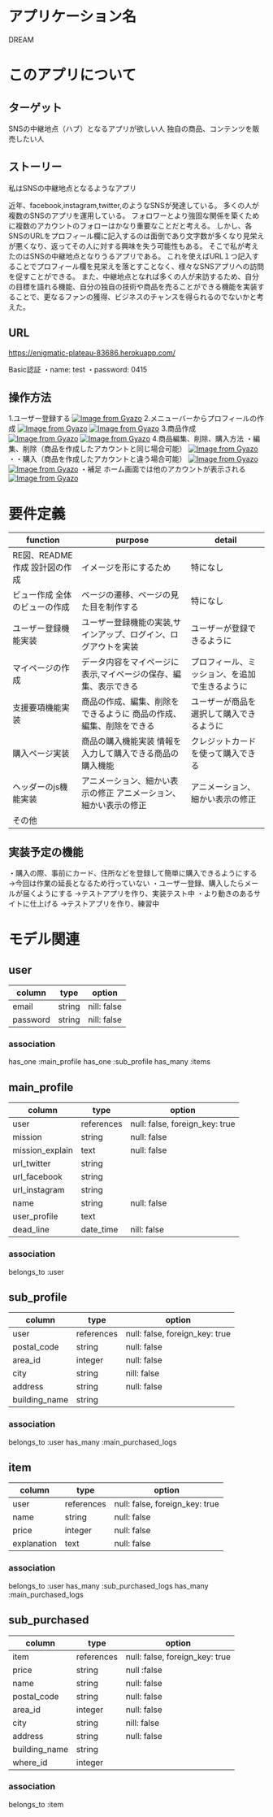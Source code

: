 # アプリケーション名
DREAM
# このアプリについて
## ターゲット
SNSの中継地点（ハブ）となるアプリが欲しい人
独自の商品、コンテンツを販売したい人

## ストーリー
私はSNSの中継地点となるようなアプリ

近年、facebook,instagram,twitter,のようなSNSが発達している。
多くの人が複数のSNSのアプリを運用している。
フォロワーとより強固な関係を築くために複数のアカウントのフォローはかなり重要なことだと考える。
しかし、各SNSのURLをプロフィール欄に記入するのは面倒であり文字数が多くなり見栄えが悪くなり、返ってその人に対する興味を失う可能性もある。
そこで私が考えたのはSNSの中継地点となりうるアプリである。
これを使えばURL１つ記入することでプロフィール欄を見栄えを落とすことなく、様々なSNSアプリへの訪問を促すことができる。
また、中継地点となれば多くの人が来訪するため、自分の目標を語れる機能、自分の独自の技術や商品を売ることができる機能を実装することで、更なるファンの獲得、ビジネスのチャンスを得られるのでないかと考えた。

## URL
https://enigmatic-plateau-83686.herokuapp.com/

 Basic認証
 ・name: test
 ・password: 0415

## 操作方法

1.ユーザー登録する
[![Image from Gyazo](https://i.gyazo.com/6d494485354a4f749b00f1815c40ac19.gif)](https://gyazo.com/6d494485354a4f749b00f1815c40ac19)
2.メニューバーからプロフィールの作成
[![Image from Gyazo](https://i.gyazo.com/9ece393a4c82a615a3eb916e22f3e5fb.gif)](https://gyazo.com/9ece393a4c82a615a3eb916e22f3e5fb)
[![Image from Gyazo](https://i.gyazo.com/3e412a23b2b7eb8ffb178de1284959b7.gif)](https://gyazo.com/3e412a23b2b7eb8ffb178de1284959b7)
3.商品作成
[![Image from Gyazo](https://i.gyazo.com/3e307f1974751c8dc803d5b79f51e9ec.gif)](https://gyazo.com/3e307f1974751c8dc803d5b79f51e9ec)
[![Image from Gyazo](https://i.gyazo.com/0646fd4baf3515743abf3fd8ecaf68d6.gif)](https://gyazo.com/0646fd4baf3515743abf3fd8ecaf68d6)
4.商品編集、削除、購入方法
・編集、削除（商品を作成したアカウントと同じ場合可能）
[![Image from Gyazo](https://i.gyazo.com/7b7cc0e769c66dd4babb3ab447113538.gif)](https://gyazo.com/7b7cc0e769c66dd4babb3ab447113538)
・・購入（商品を作成したアカウントと違う場合可能）
[![Image from Gyazo](https://i.gyazo.com/dfb6d6b8311622692c08f9d3eb8e8dbf.gif)](https://gyazo.com/dfb6d6b8311622692c08f9d3eb8e8dbf)
[![Image from Gyazo](https://i.gyazo.com/e76c2bab30761f6fa9008cce823fe2d8.gif)](https://gyazo.com/e76c2bab30761f6fa9008cce823fe2d8)
・補足
ホーム画面では他のアカウントが表示される
[![Image from Gyazo](https://i.gyazo.com/78a603440727f1cf86b216cf0cfd42d4.gif)](https://gyazo.com/78a603440727f1cf86b216cf0cfd42d4)

# 要件定義
|  function                        | purpose                                                |detail                                         |
| ---------------------------------|--------------------------------------------------------|-----------------------------------------------|
| RE図、README作成	設計図の作成	     |イメージを形にするため	                                   |特になし	                                       |
| ビュー作成	全体のビューの作成	      | ページの遷移、ページの見た目を制作する	                     |特になし	                                       |
| ユーザー登録機能実装	               |ユーザー登録機能の実装,サインアップ、ログイン、ログアウトを実装	  |ユーザーが登録できるように                         |
|マイページの作成	                    |データ内容をマイページに表示,マイページの保存、編集、表示できる   |プロフィール、ミッション、を追加で生きるように        |
|支援要項機能実装	                    |商品の作成、編集、削除をできるように	商品の作成、編集、削除をできる|ユーザーが商品を選択して購入できるように            |
|購入ページ実装                       |	商品の購入機能実装	情報を入力して購入できる商品の購入機能	    |クレジットカードを使って購入できる                   |
|ヘッダーのjs機能実装                 |	アニメーション、細かい表示の修正	アニメーション、細かい表示の修正|アニメーション、細かい表示の修正                     |
|その他		

## 実装予定の機能
・購入の際、事前にカード、住所などを登録して簡単に購入できるようにする
→今回は作業の延長となるため行っていない
・ユーザー登録、購入したらメールが届くようにする
→テストアプリを作り、実装テスト中
・より動きのあるサイトに仕上げる
→テストアプリを作り、練習中

# モデル関連		
## user
| column         | type              | option                                         |
|----------------|-------------------|------------------------------------------------|
| email          | string            | nill: false                                    |
| password       | string            | nill: false                                    |

### association
has_one :main_profile
has_one :sub_profile
has_many :items

## main_profile
| column         | type              | option                                         |
|----------------|-------------------|------------------------------------------------|
| user           | references        | null: false, foreign_key: true                 |
| mission        | string            | null: false                                    |
| mission_explain| text              | null: false                                    |
| url_twitter    | string            |                                                |
| url_facebook   | string            |                                                |
| url_instagram  | string            |                                                |
| name           | string            | null: false                                    |
| user_profile   | text              |                                                |
| dead_line      | date_time         | nill: false                                    |

### association
belongs_to :user

## sub_profile
| column         | type              | option                                         |
|----------------|-------------------|------------------------------------------------|
| user           | references        | null: false, foreign_key: true                 |
| postal_code    | string            | null: false                                    |
| area_id        | integer           | null: false                                    |
| city           | string            | nill: false                                    |
| address        | string            | null: false                                    |
| building_name  | string            |                                                |

### association
belongs_to :user
has_many :main_purchased_logs

## item
| column         | type              | option                                         |
|----------------|-------------------|------------------------------------------------|
| user           | references        | null: false, foreign_key: true                 |
| name           | string            | null: false                                    |
| price          | integer           | null: false                                    |
| explanation    | text              | null: false                                    |

### association
belongs_to :user
has_many :sub_purchased_logs
has_many :main_purchased_logs

## sub_purchased
| column         | type              | option                                         |
|----------------|-------------------|------------------------------------------------|
| item           | references        | null: false, foreign_key: true                 |
| price          | string            | null :false                                    |
| name           | string            | null: false                                    |
| postal_code    | string            | null: false                                    |
| area_id        | integer           | null: false                                    |
| city           | string            | nill: false                                    |
| address        | string            | null: false                                    |
| building_name  | string            |                                                |
| where_id       | integer           |                                                |

### association
belongs_to :item


